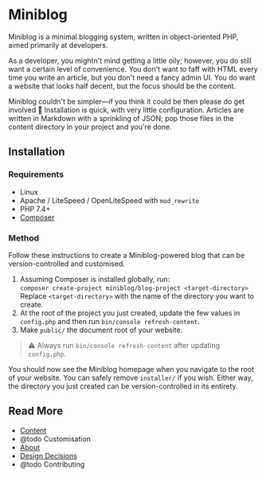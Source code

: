# Miniblog

Miniblog is a minimal blogging system, written in object-oriented PHP, aimed primarily at developers.

As a developer, you mightn't mind getting a little oily; however, you do still want a certain level of convenience.  You don't want to faff with HTML every time you write an article, but you don't need a fancy admin UI.  You do want a website that looks half decent, but the focus should be the content.

Miniblog couldn't be simpler&mdash;if you think it could be then please do get involved :slightly_smiling_face:  Installation is quick, with very little configuration.  Articles are written in Markdown with a sprinkling of JSON; pop those files in the content directory in your project and you're done.

## Installation

### Requirements

- Linux
- Apache / LiteSpeed / OpenLiteSpeed with `mod_rewrite`
- PHP 7.4+
- [Composer](https://getcomposer.org/)

### Method

Follow these instructions to create a Miniblog-powered blog that can be version-controlled and customised.

1. Assuming Composer is installed globally, run:\
`composer create-project miniblog/blog-project <target-directory>`\
Replace `<target-directory>` with the name of the directory you want to create.
1. At the root of the project you just created, update the few values in `config.php` and then run `bin/console refresh-content`.
1. Make `public/` the document root of your website.

> :warning: Always run `bin/console refresh-content` after updating `config.php`.

You should now see the Miniblog homepage when you navigate to the root of your website.  You can safely remove `installer/` if you wish.  Either way, the directory you just created can be version-controlled in its entirety.

## Read More

- [Content](doc/content.md)
- @todo Customisation
- [About](doc/about.md)
- [Design Decisions](doc/design-decisions.md)
- @todo Contributing
